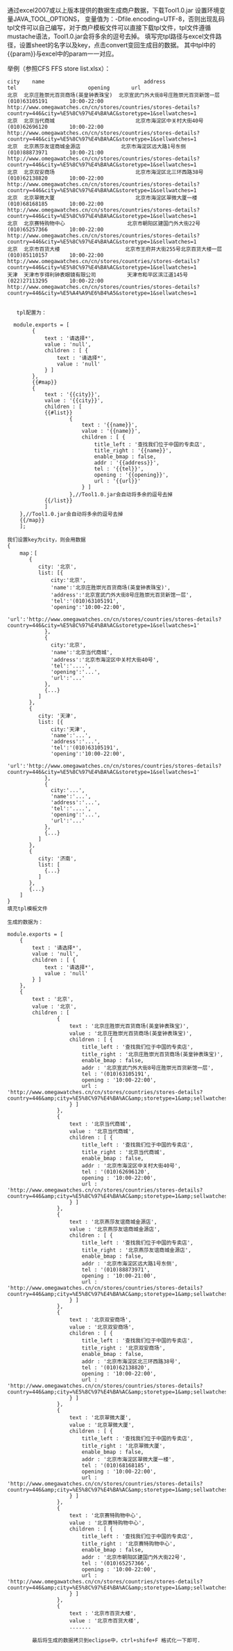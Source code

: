 通过excel2007或以上版本提供的数据生成商户数据，下载Tool1.0.jar 设置环境变量JAVA_TOOL_OPTIONS， 变量值为：-Dfile.encoding=UTF-8，否则出现乱码
tpl文件可以自己编写，对于商户模板文件可以直接下载tpl文件，tpl文件遵循mustache语法，Tool1.0.jar会将多余的逗号去掉。
填写完tpl路径与excel文件路径，设置sheet的名字以及key，点击convert变回生成目的数据。
其中tpl中的{{param}}与excel中的param一一对应。
	
  举例（参照CFS  FFS store list.xlsx）：
  
	city	name                              	address	                                    tel	                      opening	    url
	北京	北京庄胜崇光百货商场(英皇钟表珠宝)	北京宣武门外大街8号庄胜崇光百货新馆一层	   (010)63105191	   10:00-22:00	http://www.omegawatches.cn/cn/stores/countries/stores-details?country=446&city=%E5%8C%97%E4%BA%AC&storetype=1&sellwatches=1
	北京	北京当代商城	                        北京市海淀区中关村大街40号	           (010)62696120	   10:00-22:00	http://www.omegawatches.cn/cn/stores/countries/stores-details?country=446&city=%E5%8C%97%E4%BA%AC&storetype=1&sellwatches=1
	北京	北京燕莎友谊商城金源店            	北京市海淀区远大路1号东侧	           (010)88873971	   10:00-21:00	http://www.omegawatches.cn/cn/stores/countries/stores-details?country=446&city=%E5%8C%97%E4%BA%AC&storetype=1&sellwatches=1
	北京	北京双安商场	                        北京市海淀区北三环西路38号	           (010)62138820	   10:00-22:00	http://www.omegawatches.cn/cn/stores/countries/stores-details?country=446&city=%E5%8C%97%E4%BA%AC&storetype=1&sellwatches=1
	北京	北京翠微大厦	                        北京市海淀区翠微大厦一楼	           (010)68168185	   10:00-22:00	http://www.omegawatches.cn/cn/stores/countries/stores-details?country=446&city=%E5%8C%97%E4%BA%AC&storetype=1&sellwatches=1
	北京	北京赛特购物中心                  	北京市朝阳区建国门外大街22号	           (010)65257366	   10:00-22:00	http://www.omegawatches.cn/cn/stores/countries/stores-details?country=446&city=%E5%8C%97%E4%BA%AC&storetype=1&sellwatches=1
	北京	北京市百货大楼                    	北京市王府井大街255号北京百货大楼一层	   (010)85110157	   10:00-22:00	http://www.omegawatches.cn/cn/stores/countries/stores-details?country=446&city=%E5%8C%97%E4%BA%AC&storetype=1&sellwatches=1
	天津	天津市亨得利钟表眼镜有限公司	        天津市和平区滨江道145号	                   (022)27113295	   10:00-22:00	http://www.omegawatches.cn/cn/stores/countries/stores-details?country=446&city=%E5%A4%A9%E6%B4%A5&storetype=1&sellwatches=1
     
 
       tpl配置为：
  
	  module.exports = [
			{
				text : '请选择*',
				value : 'null',
				children : [ {
					text : '请选择*',
					value : 'null'
				} ]
			},
			{{#map}}
			{
				text : '{{city}}',
				value : '{{city}}',
				children : [
				{{#list}}
						{
							text : '{{name}}',
							value : '{{name}}',
							children : [ {
								title_left : '查找我们位于中国的专卖店',
								title_right : '{{name}}',
								enable_bmap : false,
								addr : '{{address}}',
								tel : '{{tel}}',
								opening : '{{opening}}',
								url : '{{url}}'
							} ]
						},//Tool1.0.jar会自动将多余的逗号去掉
				{{/list}}
				]
		},//Tool1.0.jar会自动将多余的逗号去掉
		{{/map}}
		];
	
	我们设置key为city，则会用数据
	{
	    map：[
	       {
	          city: '北京',
	          list: [{
	              city:'北京',
	              'name':'北京庄胜崇光百货商场(英皇钟表珠宝)',
	              'address':'北京宣武门外大街8号庄胜崇光百货新馆一层',
	              'tel':'(010)63105191',
	              'opening':'10:00-22:00',
	              'url':'http://www.omegawatches.cn/cn/stores/countries/stores-details?country=446&city=%E5%8C%97%E4%BA%AC&storetype=1&sellwatches=1'
	            },
	            {
	              city:'北京',
	              'name':'北京当代商城',
	              'address':'北京市海淀区中关村大街40号',
	              'tel':'....',
	              'opening':'...',
	              'url':'...'
	            },
	            {...}
	          ]
	       },
	       {
	          city: '天津',
	          list: [{
	              city:'天津',
	              'name':'...',
	              'address':'...',
	              'tel':'(010)63105191',
	              'opening':'10:00-22:00',
	              'url':'http://www.omegawatches.cn/cn/stores/countries/stores-details?country=446&city=%E5%8C%97%E4%BA%AC&storetype=1&sellwatches=1'
	            },
	            {
	              city:'...',
	              'name':'...',
	              'address':'...',
	              'tel':'....',
	              'opening':'...',
	              'url':'...'
	            },
	            {...}
	          ]
	       },
	       {
	          city: '济南',
	          list: [
	            {...}
	          ]
	       },
	       {...}
	    ]
	}
	填充tpl模板文件
	
	生成的数据为：
	
	module.exports = [
		{
			text : '请选择*',
			value : 'null',
			children : [ {
				text : '请选择*',
				value : 'null'
			} ]
		},
		{
			text : '北京',
			value : '北京',
			children : [
					{
						text : '北京庄胜崇光百货商场(英皇钟表珠宝)',
						value : '北京庄胜崇光百货商场(英皇钟表珠宝)',
						children : [ {
							title_left : '查找我们位于中国的专卖店',
							title_right : '北京庄胜崇光百货商场(英皇钟表珠宝)',
							enable_bmap : false,
							addr : '北京宣武门外大街8号庄胜崇光百货新馆一层',
							tel : '(010)63105191',
							opening : '10:00-22:00',
							url : 'http://www.omegawatches.cn/cn/stores/countries/stores-details?country=446&amp;city=%E5%8C%97%E4%BA%AC&amp;storetype=1&amp;sellwatches=1'
						} ]
					},
					{
						text : '北京当代商城',
						value : '北京当代商城',
						children : [ {
							title_left : '查找我们位于中国的专卖店',
							title_right : '北京当代商城',
							enable_bmap : false,
							addr : '北京市海淀区中关村大街40号',
							tel : '(010)62696120',
							opening : '10:00-22:00',
							url : 'http://www.omegawatches.cn/cn/stores/countries/stores-details?country=446&amp;city=%E5%8C%97%E4%BA%AC&amp;storetype=1&amp;sellwatches=1'
						} ]
					},
					{
						text : '北京燕莎友谊商城金源店',
						value : '北京燕莎友谊商城金源店',
						children : [ {
							title_left : '查找我们位于中国的专卖店',
							title_right : '北京燕莎友谊商城金源店',
							enable_bmap : false,
							addr : '北京市海淀区远大路1号东侧',
							tel : '(010)88873971',
							opening : '10:00-21:00',
							url : 'http://www.omegawatches.cn/cn/stores/countries/stores-details?country=446&amp;city=%E5%8C%97%E4%BA%AC&amp;storetype=1&amp;sellwatches=1'
						} ]
					},
					{
						text : '北京双安商场',
						value : '北京双安商场',
						children : [ {
							title_left : '查找我们位于中国的专卖店',
							title_right : '北京双安商场',
							enable_bmap : false,
							addr : '北京市海淀区北三环西路38号',
							tel : '(010)62138820',
							opening : '10:00-22:00',
							url : 'http://www.omegawatches.cn/cn/stores/countries/stores-details?country=446&amp;city=%E5%8C%97%E4%BA%AC&amp;storetype=1&amp;sellwatches=1'
						} ]
					},
					{
						text : '北京翠微大厦',
						value : '北京翠微大厦',
						children : [ {
							title_left : '查找我们位于中国的专卖店',
							title_right : '北京翠微大厦',
							enable_bmap : false,
							addr : '北京市海淀区翠微大厦一楼',
							tel : '(010)68168185',
							opening : '10:00-22:00',
							url : 'http://www.omegawatches.cn/cn/stores/countries/stores-details?country=446&amp;city=%E5%8C%97%E4%BA%AC&amp;storetype=1&amp;sellwatches=1'
						} ]
					},
					{
						text : '北京赛特购物中心',
						value : '北京赛特购物中心',
						children : [ {
							title_left : '查找我们位于中国的专卖店',
							title_right : '北京赛特购物中心',
							enable_bmap : false,
							addr : '北京市朝阳区建国门外大街22号',
							tel : '(010)65257366',
							opening : '10:00-22:00',
							url : 'http://www.omegawatches.cn/cn/stores/countries/stores-details?country=446&amp;city=%E5%8C%97%E4%BA%AC&amp;storetype=1&amp;sellwatches=1'
						} ]
					},
					{
						text : '北京市百货大楼',
						value : '北京市百货大楼',
						.......

            最后将生成的数据拷贝到eclipse中，ctrl+shife+F 格式化一下即可.
